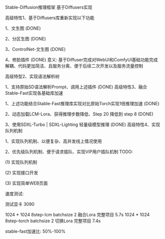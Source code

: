 Stable-Diffusion推理框架 基于Diffusers实现

高级特性1、基于Diffusers库重新实现以下功能

1、文生图                            (DONE)

2、分区生图                          (DONE)

3、ControlNet-文生图                 (DONE)

4、修脸插件                          (DONE)
意义: 基于Diffuser完成对WebUI和ComfyUI基础功能完成解耦、代码更加简洁、且服务分离、便于后续二次开发以及服务流量控制

高级特型2、实现语法解析树

1、支持原始SD语法解析Prompt、调用上述插件   (DONE)
高级特性3、融合Stable-Fast实现各基础库加速

1、上述功能结合Stable-Fast推理库实现对比原始Torch实现1倍推理加速     (DONE)

2、动态加载LCM-Lora、获得推理步数降低、Step 20 降低到 step 8       (DONE)

3、使用SDXL-Turbo | SDXL-Lighting 轻量级模型推理                (DONE)
高级特性4、实现队列机制

1、实现队列机制、以便复杂、高并发线上情况使用

2、优先级队列机制、便于请求插队、实现VIP用户插队机制
TODO:

(1) 实现队列机制

(2) 实现接口开发

(3) 实现简单WEB页面



速度测试:

测试显卡 3090

1024 * 1024 8step-lcm batchsize 2 融合Lora 完整项目 5.7s
1024 * 1024 8step-torch batchsize 2 切换Lora 完整项目 7.4s

stable-fast加速比: 50%-100%
